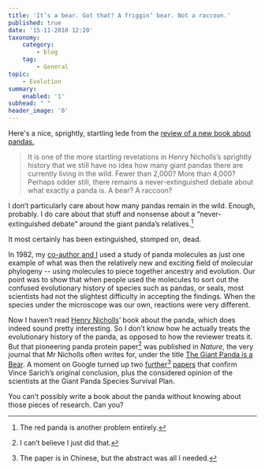 ```yaml
---
title: 'It’s a bear. Got that? A friggin’ bear. Not a raccoon.'
published: true
date: '15-11-2010 12:20'
taxonomy:
    category:
        - blog
    tag:
        - General
topic:
	- Evolution
summary:
    enabled: '1'
subhead: " "
header_image: '0'
---
```


Here's a nice, sprightly, startling lede from the [review of a new book about pandas.](https://www.theguardian.com/books/2010/nov/13/panda-china-henry-nicholls-review)

> It is one of the more startling revelations in Henry Nicholls’s sprightly history that we still have no idea how many giant pandas there are currently living in the wild. Fewer than 2,000? More than 4,000? Perhaps odder still, there remains a never-extinguished debate about what exactly a panda is. A bear? A raccoon?

I don’t particularly care about how many pandas remain in the wild. Enough, probably. I do care about that stuff and nonsense about a “never-extinguished debate” around the giant panda’s relatives.[^fn1]

It most certainly has been extinguished, stomped on, dead.

In 1982, my [co-author and I](https://www.amazon.com/Monkey-Puzzle-Gribbin-Jeremy-Cherfas/dp/0586084207) used a study of panda molecules as just one example of what was then the relatively new and exciting field of molecular phylogeny -- using molecules to piece together ancestry and evolution. Our point was to show that when people used the molecules to sort out the confused evolutionary history of species such as pandas, or seals, most scientists had not the slightest difficulty in accepting the findings. When the species under the microscope was our own, reactions were very different.

Now I haven’t read [Henry Nicholls](http://www.henrynicholls.com/index.html)’ book about the panda, which does indeed sound pretty interesting. So I don’t know how he actually treats the evolutionary history of the panda, as opposed to how the reviewer treats it. But that pioneering panda protein paper[^fn2] was published in _Nature_, the very journal that Mr Nicholls often writes for, under the title [The Giant Panda is a Bear](https://www.nature.com/articles/245218a0). A moment on Google turned up two [further](https://pubmed.ncbi.nlm.nih.gov/12561224/)[^fn3] [papers](https://www.jstor.org/stable/4451210) that confirm Vince Sarich’s original conclusion, plus the considered opinion of the scientists at the Giant Panda Species Survival Plan.

You can’t possibly write a book about the panda without knowing about those pieces of research. Can you?

[^fn1]: The red panda is another problem entirely. 

[^fn2]: I can’t believe I just did that.

[^fn3]: The paper is in Chinese, but the abstract was all I needed. 
